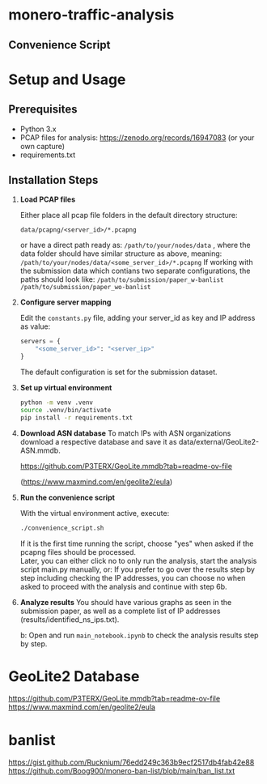 # monero-traffic-analysis

## Convenience Script
# Setup and Usage

## Prerequisites
- Python 3.x
- PCAP files for analysis: https://zenodo.org/records/16947083 (or your own capture)
- requirements.txt

## Installation Steps

1. **Load PCAP files**
   
   Either place all pcap file folders in the default directory structure:
   ```
   data/pcapng/<server_id>/*.pcapng
   ```
   or have a direct path ready as: 
   ```/path/to/your/nodes/data```
   , where the data folder should have similar structure as above, meaning:
   ```/path/to/your/nodes/data/<some_server_id>/*.pcapng```
   If working with the submission data which contians two separate configurations, the paths should look like:
   ```/path/to/submission/paper_w-banlist```
   ```/path/to/submission/paper_wo-banlist```

2. **Configure server mapping**
   
   Edit the `constants.py` file, adding your server_id as key and IP address as value:
   ```python
   servers = {
       "<some_server_id>": "<server_ip>"
   }
   ```
   The default configuration is set for the submission dataset. 

3. **Set up virtual environment**
   ```bash
   python -m venv .venv
   source .venv/bin/activate
   pip install -r requirements.txt
   ```

4. **Download ASN database**
    To match IPs with ASN organizations download a respective database and save it as data/external/GeoLite2-ASN.mmdb.

    https://github.com/P3TERX/GeoLite.mmdb?tab=readme-ov-file

    (https://www.maxmind.com/en/geolite2/eula)

5. **Run the convenience script**
   
   With the virtual environment active, execute:
   ```bash
   ./convenience_script.sh
   ```
   If it is the first time running the script, choose "yes" when asked if the pcapng files should be processed.  
   Later, you can either click no to only run the analysis, start the analysis script main.py manually, or:
   If you prefer to go over the results step by step including checking the IP addresses, you can choose no when asked to proceed with the analysis and continue with step 6b.

6. **Analyze results**
   You should have various graphs as seen in the submission paper, as well as a complete list of IP addresses (results/identified_ns_ips.txt).
   
   b: Open and run `main_notebook.ipynb` to check the analysis results step by step.

# GeoLite2 Database
https://github.com/P3TERX/GeoLite.mmdb?tab=readme-ov-file
https://www.maxmind.com/en/geolite2/eula

# banlist
https://gist.github.com/Rucknium/76edd249c363b9ecf2517db4fab42e88
https://github.com/Boog900/monero-ban-list/blob/main/ban_list.txt 
